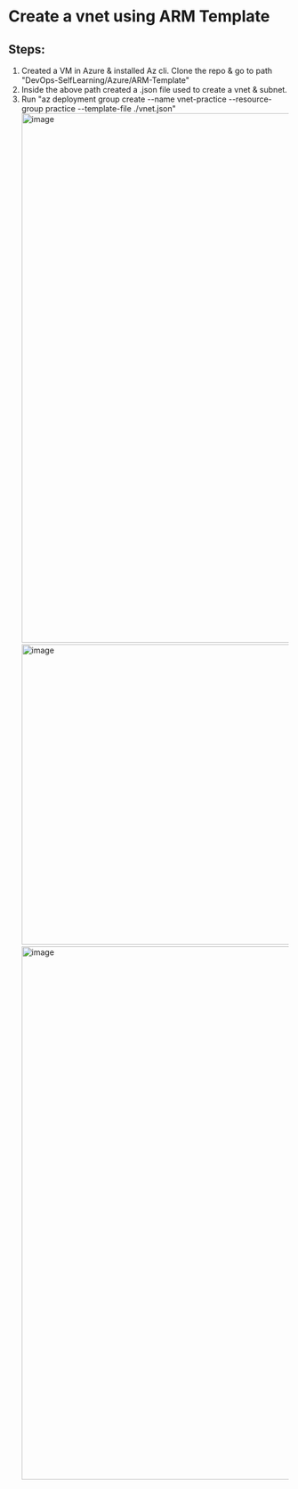 # Create a vnet using ARM Template

## Steps:
1. Created a VM in Azure & installed Az cli. Clone the repo & go to path "DevOps-SelfLearning/Azure/ARM-Template"
2. Inside the above path created a .json file used to create a vnet & subnet.
3. Run "az deployment group create --name vnet-practice --resource-group practice --template-file ./vnet.json"
   <img width="950" alt="image" src="https://github.com/user-attachments/assets/4adb5ab6-2b78-437f-85ba-30dfa99d2e99" />
   <img width="539" alt="image" src="https://github.com/user-attachments/assets/292ed2ef-5451-4371-b87e-ca13fae7e639" />
   <img width="957" alt="image" src="https://github.com/user-attachments/assets/556b186d-87f9-4b1b-98f7-efc8b3199dcb" />


